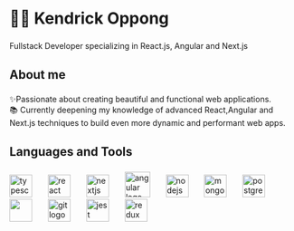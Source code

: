 <h1 align="left">🏄‍♂️ Kendrick Oppong</h1>

###

<p align="left">Fullstack Developer specializing in React.js, Angular and Next.js</p>

###

<h2 align="left">About me</h2>

###

<p align="left">✨Passionate about creating beautiful and functional web applications.<br>
📚 Currently deepening my knowledge of advanced React,Angular and Next.js techniques to build even more dynamic and performant web apps.<br>
</p>

###

<h2 align="left">Languages and Tools</h2>

###

<div align="left">
 
  <img src="https://cdn.jsdelivr.net/gh/devicons/devicon/icons/typescript/typescript-original.svg" height="40" alt="typescript logo"  />
  <img width="20" />
  <img src="https://cdn.jsdelivr.net/gh/devicons/devicon/icons/react/react-original.svg" height="40" alt="react logo"  />
  <img width="20" />
  <img src="https://cdn.jsdelivr.net/gh/devicons/devicon/icons/nextjs/nextjs-original.svg" height="40" alt="nextjs logo"  />
   <img width="20" />
  <img src="https://cdn.jsdelivr.net/gh/devicons/devicon/icons/angular/angular-original.svg" height="45" alt="angular logo" />
  <img width="20" />
  <img src="https://cdn.jsdelivr.net/gh/devicons/devicon/icons/nodejs/nodejs-original.svg" height="40" alt="nodejs logo"  />
  <img width="20" />
  <img src="https://cdn.jsdelivr.net/gh/devicons/devicon/icons/mongodb/mongodb-original.svg" height="40" alt="mongodb logo"  />
  <img width="20" />
<img src="https://cdn.jsdelivr.net/gh/devicons/devicon/icons/postgresql/postgresql-original.svg" height="40" alt="postgresql logo" />
  <img width="20" />
<img src="https://cdn.simpleicons.org/nestjs" height="40" />
 <img width="20" />
  <img src="https://cdn.jsdelivr.net/gh/devicons/devicon/icons/git/git-original.svg" height="40" alt="git logo"  />
  <img width="20" />
  <img src="https://cdn.jsdelivr.net/gh/devicons/devicon/icons/jest/jest-plain.svg" height="40" alt="jest logo"  />
  <img width="20" />
  <img src="https://cdn.jsdelivr.net/gh/devicons/devicon/icons/redux/redux-original.svg" height="40" alt="redux logo"  />
  <img width="20" />
</div>

###


